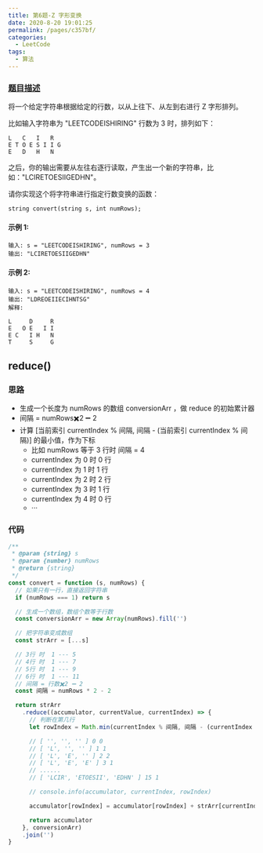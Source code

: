 ```yaml
---
title: 第6题-Z 字形变换
date: 2020-8-20 19:01:25
permalink: /pages/c357bf/
categories:
  - LeetCode
tags:
  - 算法
---
```


### [题目描述](https://leetcode-cn.com/problems/zigzag-conversion/)

将一个给定字符串根据给定的行数，以从上往下、从左到右进行 Z 字形排列。

比如输入字符串为 "LEETCODEISHIRING" 行数为 3 时，排列如下：

```
L   C   I   R
E T O E S I I G
E   D   H   N
```

之后，你的输出需要从左往右逐行读取，产生出一个新的字符串，比如："LCIRETOESIIGEDHN"。

请你实现这个将字符串进行指定行数变换的函数：

```
string convert(string s, int numRows);
```

#### 示例 1:

```
输入: s = "LEETCODEISHIRING", numRows = 3
输出: "LCIRETOESIIGEDHN"
```

#### 示例 2:

```
输入: s = "LEETCODEISHIRING", numRows = 4
输出: "LDREOEIIECIHNTSG"
解释:

L     D     R
E   O E   I I
E C   I H   N
T     S     G
```

<!-- more -->

## reduce()

### 思路

- 生成一个长度为 numRows 的数组 conversionArr ，做 reduce 的初始累计器
- 间隔 = numRows✖️2 ➖ 2
- 计算 [当前索引 currentIndex % 间隔, 间隔 - (当前索引 currentIndex % 间隔)] 的最小值，作为下标
  - 比如 numRows 等于 3 行时 间隔 = 4
  - currentIndex 为 0 时 0 行
  - currentIndex 为 1 时 1 行
  - currentIndex 为 2 时 2 行
  - currentIndex 为 3 时 1 行
  - currentIndex 为 4 时 0 行
  - ···

### 代码

```JavaScript
/**
 * @param {string} s
 * @param {number} numRows
 * @return {string}
 */
const convert = function (s, numRows) {
  // 如果只有一行，直接返回字符串
  if (numRows === 1) return s

  // 生成一个数组，数组个数等于行数
  const conversionArr = new Array(numRows).fill('')

  // 把字符串变成数组
  const strArr = [...s]

  // 3行 时  1 --- 5
  // 4行 时  1 --- 7
  // 5行 时  1 --- 9
  // 6行 时  1 --- 11
  // 间隔 = 行数✖️2 ➖ 2
  const 间隔 = numRows * 2 - 2

  return strArr
    .reduce((accumulator, currentValue, currentIndex) => {
      // 判断在第几行
      let rowIndex = Math.min(currentIndex % 间隔, 间隔 - (currentIndex % 间隔))

      // [ '', '', '' ] 0 0
      // [ 'L', '', '' ] 1 1
      // [ 'L', 'E', '' ] 2 2
      // [ 'L', 'E', 'E' ] 3 1
      // ......
      // [ 'LCIR', 'ETOESII', 'EDHN' ] 15 1

      // console.info(accumulator, currentIndex, rowIndex)

      accumulator[rowIndex] = accumulator[rowIndex] + strArr[currentIndex]

      return accumulator
    }, conversionArr)
    .join('')
}
```
